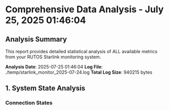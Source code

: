 # Comprehensive Data Analysis - July 25, 2025 01:46:04

<!-- Version: 2.7.0 - Auto-updated documentation -->

## Analysis Summary

This report provides detailed statistical analysis of ALL available metrics from your RUTOS Starlink monitoring system.

**Analysis Date**: 2025-07-25 01:46:04
**Log File**: ./temp/starlink_monitor_2025-07-24.log
**Total Log Size**: 940215 bytes

## 1. System State Analysis

### Connection States
